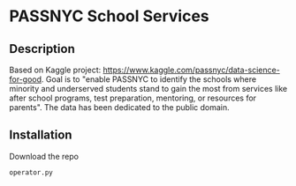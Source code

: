 # PASSNYC School Services

## Description
Based on Kaggle project: https://www.kaggle.com/passnyc/data-science-for-good. Goal is to "enable PASSNYC to identify the schools where minority and underserved students stand to gain the most from services like after school programs, test preparation, mentoring, or resources for parents". The data has been dedicated to the public domain.

## Installation
Download the repo
```bash
operator.py
```
